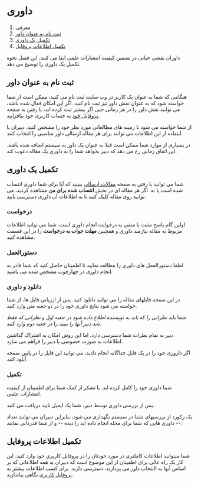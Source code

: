 # داوری

1. معرفی
2. [ثبت نام به عنوان داور](reviewing.md#sign-up)
3. [تکمیل یک داوری](reviewing.md#complete-review)
4. [تکمیل اطلاعات پروفایل](reviewing.md#complete-user-profile)

داوران نقشی حیاتی در تضمین کیفیت انتشارات علمی ایفا می کنند. این فصل نحوه تکمیل یک داوری را توضیح می دهد.

## <a name="sign-up"> </a> ثبت نام به عنوان داور

هنگامی که شما به عنوان یک کاربر در وب سایت ثبت نام می کنید، ممکن است از شما خواسته شود که به عنوان نقش داور نیز ثبت نام کنید. اگر این امکان فعال شده باشد، می توانید نقش داور را در هر زمانی حتی اگر پیشتر ثبت کرده اید، با رفتن به صفحه [پروفایل خود](user-profile.md) به حساب کاربری خود بیافزایید.

از شما خواسته می شود تا زمینه های مطالعاتی مورد نظر خود را مشخص کنید، دبیران با ایتفاده از این اطلاعات می توانند برای هر مقاله ارسالی داور مناسبی را انتخاب کنند.

در بسیاری از موارد شما ممکن است قبلا به عنوان یک داور به سیستم اضافه شده باشد. این اتفاق زمانی رخ می دهد که دبیر بخواهد شما را به داوری یک مقاله دعوت کند.

## <a name="complete-review"> </a> تکمیل یک داوری

شما می توانید با رفتن به صفحه [مقالات ارسالی](submissions.md) ببینید که آیا برای شما داوری انتساب شده است یا نه. اگر هر مقاله ای در بخش **انتساب شده برای من** مشاهده کردید، می توانید روی مقاله کلیک کنید تا به اطلاعات آن داوری دسترسی یابید.

### <a name="complete-review-request"> </a> درخواست

اولین گام پاسخ مثبت یا منفی به درخوایت انجام داوری است. شما می توانید اطلاعات مربوط به مقاله نیازمند داوری و همچنین **مهلت جواب به درخواست** را در این قسمت مشاهده کنید.

### <a name="complete-review-guidelines"> </a> دستورالعمل

لطفا دستورالعمل های داوری را مطالعه نمایید تا اطمینان حاصل کنید که شما قادر به انجام داوری در چهارچوب مشخص شده می باشید.

### <a name="complete-review-review"> </a> دانلود و داوری

در این صفحه فایلهای مقاله را می توانید دانلود کنید. پس از ارزیابی فایل ها، از شما خواسته می شود نتایج داوری خود را در دو جعبه متن وارد کنید.

شما باید *نظراتی را که باید به نویسنده اطلاع داده شود* در جعبه اول و *نظراتی که فقط باید دبیر آنها را ببیند* را در جعبه دوم وارد کنید.

دبیر به تمام نظرات شما دسترسی دارد. اما این روش امکان به اشتراک گذاشتن اطلاعات به صورت خصوصی با دبیر را فراهم می سازد.

اگر داروری خود را در یک فایل جداگانه انجام دادید، می توانید این فایل را در پایین صفحه آپلود کنید.

### <a name="complete-review-completion"> </a> تکمیل

شما داوری خود را کامل کرده اید. با تشکر از کمک شما برای اطمینان از کیفیت انتشارات علمی.

پس از بررسی داوری توسط دبیر، شما یک ایمیل تایید دریافت می کنید.

یک رکورد از بررسیهای شما در سیستم نگهداری می شود، بنابراین دبیران می توانند تعداد داوری هایی که شما برای مجله انجام داده اید را دیده -- و از شما قدردانی نمایند --.

## <a name="complete-user-profile"> </a> تکمیل اطلاعات پروفایل

شما میتوانید اطلاعات کاملتری در مورد خودتان را در پروفایل کاربری خود وارد کنید. این کار یک راه عالی برای اطمینان از این موضوع است که دبیران به همه اطلاعاتی که بر اساس آنها به اانتخاب داور می پردازند، دسترسی دارند. برای کسب اطلاعات بیشتر به [پروفایل کاربری](user-profile.md) نگاهی بیاندازید.
